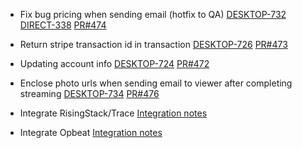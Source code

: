 - Fix bug pricing when sending email (hotfix to QA)
[DESKTOP-732](https://dropin.atlassian.net/browse/DESKTOP-732)
[DIRECT-338](https://dropin.atlassian.net/browse/DDIRECT-338)
[PR#474](https://github.com/dropininc/dropin-api-v2/pull/474)


- Return stripe transaction id in transaction
[DESKTOP-726](https://dropin.atlassian.net/browse/DESKTOP-726)
[PR#473](https://github.com/dropininc/dropin-api-v2/pull/473)

- Updating account info
[DESKTOP-724](https://dropin.atlassian.net/browse/DESKTOP-724)
[PR#472](https://github.com/dropininc/dropin-api-v2/pull/472)

- Enclose photo urls when sending email to viewer after completing streaming
[DESKTOP-734](https://dropin.atlassian.net/browse/DESKTOP-734)
[PR#476](https://github.com/dropininc/dropin-api-v2/pull/476)

- Integrate RisingStack/Trace
[Integration notes](https://github.com/siliconprime-khanhnguyen/dropin-doc/blob/master/dropin/rising-stack-integration.md)

- Integrate Opbeat
[Integration notes](https://github.com/siliconprime-khanhnguyen/dropin-doc/blob/master/dropin/opbeat-integration.md)
